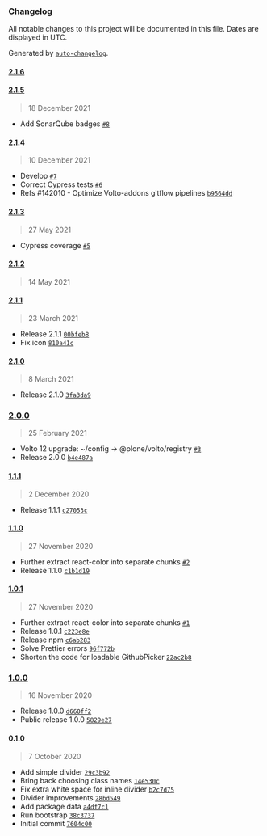 ### Changelog

All notable changes to this project will be documented in this file. Dates are displayed in UTC.

Generated by [`auto-changelog`](https://github.com/CookPete/auto-changelog).

#### [2.1.6](https://github.com/eea/volto-block-divider/compare/2.1.5...2.1.6)


#### [2.1.5](https://github.com/eea/volto-block-divider/compare/2.1.4...2.1.5)

> 18 December 2021

- Add SonarQube badges [`#8`](https://github.com/eea/volto-block-divider/pull/8)

#### [2.1.4](https://github.com/eea/volto-block-divider/compare/2.1.3...2.1.4)

> 10 December 2021

- Develop [`#7`](https://github.com/eea/volto-block-divider/pull/7)
- Correct Cypress tests [`#6`](https://github.com/eea/volto-block-divider/pull/6)
- Refs #142010 - Optimize Volto-addons gitflow pipelines [`b9564dd`](https://github.com/eea/volto-block-divider/commit/b9564dde604e4fa79f56fb80de874e656844ec42)

#### [2.1.3](https://github.com/eea/volto-block-divider/compare/2.1.2...2.1.3)

> 27 May 2021

- Cypress coverage [`#5`](https://github.com/eea/volto-block-divider/pull/5)

#### [2.1.2](https://github.com/eea/volto-block-divider/compare/2.1.1...2.1.2)

> 14 May 2021


#### [2.1.1](https://github.com/eea/volto-block-divider/compare/2.1.0...2.1.1)

> 23 March 2021

- Release 2.1.1 [`00bfeb8`](https://github.com/eea/volto-block-divider/commit/00bfeb8bae2c03e60cb359c8ae8bbdd5accf731b)
- Fix icon [`810a41c`](https://github.com/eea/volto-block-divider/commit/810a41c57b0e3cfa819105c6c212642d7a57f92d)

#### [2.1.0](https://github.com/eea/volto-block-divider/compare/2.0.0...2.1.0)

> 8 March 2021

- Release 2.1.0 [`3fa3da9`](https://github.com/eea/volto-block-divider/commit/3fa3da941fa3352d418413ae25152b3e3b13e9c4)

### [2.0.0](https://github.com/eea/volto-block-divider/compare/1.1.1...2.0.0)

> 25 February 2021

- Volto 12 upgrade: ~/config -&gt; @plone/volto/registry [`#3`](https://github.com/eea/volto-block-divider/pull/3)
- Release 2.0.0 [`b4e487a`](https://github.com/eea/volto-block-divider/commit/b4e487a073edf20cb353348aba02e2af4c4ebe9f)

#### [1.1.1](https://github.com/eea/volto-block-divider/compare/1.1.0...1.1.1)

> 2 December 2020

- Release 1.1.1 [`c27053c`](https://github.com/eea/volto-block-divider/commit/c27053ca2fcaa119a56530f4a44e9a171b324b82)

#### [1.1.0](https://github.com/eea/volto-block-divider/compare/1.0.1...1.1.0)

> 27 November 2020

- Further extract react-color into separate chunks [`#2`](https://github.com/eea/volto-block-divider/pull/2)
- Release 1.1.0 [`c1b1d19`](https://github.com/eea/volto-block-divider/commit/c1b1d197a13bbf9a9f95dbbe4e15e929af0d3cf6)

#### [1.0.1](https://github.com/eea/volto-block-divider/compare/1.0.0...1.0.1)

> 27 November 2020

- Further extract react-color into separate chunks [`#1`](https://github.com/eea/volto-block-divider/pull/1)
- Release 1.0.1 [`c223e8e`](https://github.com/eea/volto-block-divider/commit/c223e8e2c50961864f9bbf0038eb85f9e3c0b8cd)
- Release npm [`c6ab283`](https://github.com/eea/volto-block-divider/commit/c6ab28389d6b1afb2bb9a58081ff55eca8684484)
- Solve Prettier errors [`96f772b`](https://github.com/eea/volto-block-divider/commit/96f772b0799bb101c8883fe1f944b5034843e64b)
- Shorten the code for loadable GithubPicker [`22ac2b8`](https://github.com/eea/volto-block-divider/commit/22ac2b877c2263fd973e976834773b3a928c8b92)

### [1.0.0](https://github.com/eea/volto-block-divider/compare/0.1.0...1.0.0)

> 16 November 2020

- Release 1.0.0 [`d660ff2`](https://github.com/eea/volto-block-divider/commit/d660ff2a78d1c9e423d379b2f75da4405f9c6a8e)
- Public release 1.0.0 [`5829e27`](https://github.com/eea/volto-block-divider/commit/5829e270fd4188245c84dccbe13dc0e4e01dd0c1)

#### 0.1.0

> 7 October 2020

- Add simple divider [`29c3b92`](https://github.com/eea/volto-block-divider/commit/29c3b92cbec21480bc25a3054c49ceeb0fbd1f98)
- Bring back choosing class names [`14e530c`](https://github.com/eea/volto-block-divider/commit/14e530c7c750c0a08e270d7d67ba69a3493390b4)
- Fix extra white space for inline divider [`b2c7d75`](https://github.com/eea/volto-block-divider/commit/b2c7d7591f1a1810e40eac0e46ee51974d0476b1)
- Divider improvements [`28bd549`](https://github.com/eea/volto-block-divider/commit/28bd549f40eb77842a760bf7779d38a6a9c6eed4)
- Add package data [`a4df7c1`](https://github.com/eea/volto-block-divider/commit/a4df7c15f4113c7d5fade7e98b2110aeebfd0816)
- Run bootstrap [`38c3737`](https://github.com/eea/volto-block-divider/commit/38c373757f67d16959e245c8e0054fa64a054501)
- Initial commit [`7604c00`](https://github.com/eea/volto-block-divider/commit/7604c0020d7d13254c7b54434f4dfb4fb2408481)
